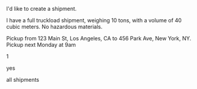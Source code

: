 I'd like to create a shipment.

I have a full truckload shipment, weighing 10 tons, with a volume of 40 cubic meters. No hazardous materials.

Pickup from 123 Main St, Los Angeles, CA to 456 Park Ave, New York, NY. Pickup next Monday at 9am

1

yes


all shipments